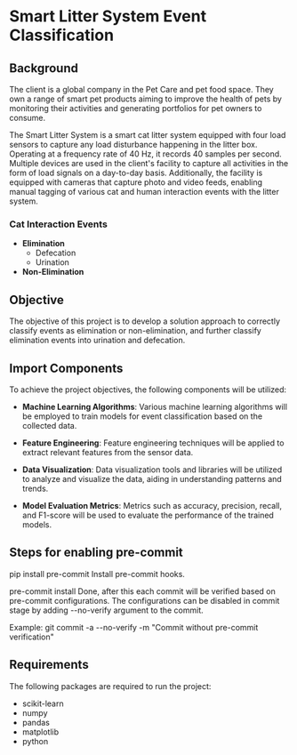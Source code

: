 # Smart Litter System Event Classification

## Background

The client is a global company in the Pet Care and pet food space. They own a range of smart pet products aiming to improve the health of pets by monitoring their activities and generating portfolios for pet owners to consume.

The Smart Litter System is a smart cat litter system equipped with four load sensors to capture any load disturbance happening in the litter box. Operating at a frequency rate of 40 Hz, it records 40 samples per second. Multiple devices are used in the client's facility to capture all activities in the form of load signals on a day-to-day basis. Additionally, the facility is equipped with cameras that capture photo and video feeds, enabling manual tagging of various cat and human interaction events with the litter system.

### Cat Interaction Events

- **Elimination**
  - Defecation
  - Urination
- **Non-Elimination**

## Objective

The objective of this project is to develop a solution approach to correctly classify events as elimination or non-elimination, and further classify elimination events into urination and defecation.

## Import Components

To achieve the project objectives, the following components will be utilized:

- **Machine Learning Algorithms**: Various machine learning algorithms will be employed to train models for event classification based on the collected data.
  
- **Feature Engineering**: Feature engineering techniques will be applied to extract relevant features from the sensor data.
  
- **Data Visualization**: Data visualization tools and libraries will be utilized to analyze and visualize the data, aiding in understanding patterns and trends.
  
- **Model Evaluation Metrics**: Metrics such as accuracy, precision, recall, and F1-score will be used to evaluate the performance of the trained models.

## Steps for enabling pre-commit

pip install pre-commit
Install pre-commit hooks.

pre-commit install
Done, after this each commit will be verified based on pre-commit configurations. The configurations can be disabled in commit stage by adding --no-verify argument to the commit.

Example: git commit -a --no-verify -m "Commit without pre-commit verification"
  
## Requirements

The following packages are required to run the project:

- scikit-learn
- numpy
- pandas
- matplotlib
- python
